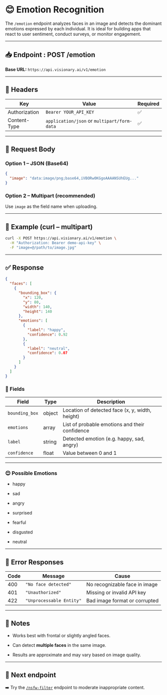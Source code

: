 # 😊 Emotion Recognition

The `/emotion` endpoint analyzes faces in an image and detects the dominant emotions expressed by each individual. It is ideal for building apps that react to user sentiment, conduct surveys, or monitor engagement.

---

## 📥 Endpoint : POST /emotion

**Base URL:** `https://api.visionary.ai/v1/emotion`

---

## 🔐 Headers
  
| Key             | Value                                       | Required |
|-----------------|---------------------------------------------|----------|
| Authorization   | `Bearer YOUR_API_KEY`                       | ✅       |
| Content-Type    | `application/json` or `multipart/form-data` | ✅       |

---

## 📸 Request Body

### Option 1 – JSON (Base64)

```json
{
  "image": "data:image/png;base64,iVBORw0KGgoAAAANSUhEUg..."
}
```

### Option 2 – Multipart (recommended)

Use `image` as the field name when uploading.

---

## 🧪 Example (curl – multipart)

```bash
curl -X POST https://api.visionary.ai/v1/emotion \
  -H "Authorization: Bearer demo-api-key" \
  -F "image=@/path/to/image.jpg"
```

---

## ✅ Response

```json
{
  "faces": [
    {
      "bounding_box": {
        "x": 120,
        "y": 80,
        "width": 140,
        "height": 140
      },
      "emotions": [
        {
          "label": "happy",
          "confidence": 0.92
        },
        {
          "label": "neutral",
          "confidence": 0.07
        }
      ]
    }
  ]
}
```

### 🧠 Fields

| Field          | Type     | Description                                     |
| -------------- | -------- | ----------------------------------------------- |
| `bounding_box` | object   | Location of detected face (x, y, width, height) |
| `emotions`     | array    | List of probable emotions and their confidence  |
| `label`        | string   | Detected emotion (e.g. happy, sad, angry)       |
| `confidence`   | float    | Value between 0 and 1                           |

---

### 😊 Possible Emotions

- happy

- sad

- angry

- surprised

- fearful

- disgusted

- neutral

---

## 🚫 Error Responses

| Code | Message                | Cause                         |
| ---- | ---------------------- | ----------------------------- |
| 400  | `"No face detected"`     | No recognizable face in image |
| 401  | `"Unauthorized"`         | Missing or invalid API key    |
| 422  | `"Unprocessable Entity"` | Bad image format or corrupted |

---

## 📌 Notes

- Works best with frontal or slightly angled faces.

- Can detect **multiple faces** in the same image.

- Results are approximate and may vary based on image quality.

---

## 🔗 Next endpoint

➡️ Try the [`/nsfw-filter`](nsfw-filter.md) endpoint to moderate inappropriate content.
